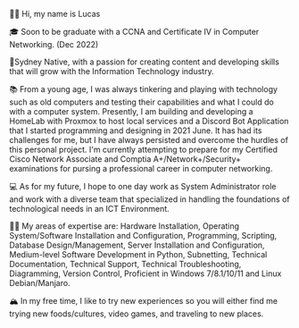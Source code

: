 👋🏻 Hi, my name is Lucas

🎓 Soon to be graduate with a CCNA and Certificate IV in Computer Networking. (Dec 2022)

🌇Sydney Native, with a passion for creating content and developing skills that will grow with the Information Technology industry.

📚 From a young age, I was always tinkering and playing with technology such as old computers and testing their capabilities and what I could do with a computer system. Presently, I am building and developing a HomeLab with Proxmox to host local services and a Discord Bot Application that I started programming and designing in 2021 June. It has had its challenges for me, but I have always persisted and overcome the hurdles of this personal project. I'm currently attempting to prepare for my Certified Cisco Network Associate and Comptia A+/Network+/Security+ examinations for pursing a professional career in computer networking.

💻 As for my future, I hope to one day work as System Administrator role and work with a diverse team that specialized in handling the foundations of technological needs in an ICT Environment.

💪🏽 My areas of expertise are: Hardware Installation, Operating System/Software Installation and Configuration, Programming, Scripting, Database Design/Management, Server Installation and Configuration, Medium-level Software Development in Python, Subnetting, Technical Documentation, Technical Support, Technical Troubleshooting, Diagramming, Version Control, Proficient in Windows 7/8.1/10/11 and Linux Debian/Manjaro.

🏔 In my free time, I like to try new experiences so you will either find me trying new foods/cultures, video games, and traveling to new places.

<!---
Lucas-Andrews-IT/Lucas-Andrews-IT is a ✨ special ✨ repository because its `README.md` (this file) appears on your GitHub profile.
You can click the Preview link to take a look at your changes.
--->
